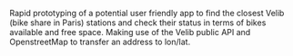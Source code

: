Rapid prototyping of a potential user friendly app to find the closest Velib (bike share in Paris) stations and check their status in terms of bikes available and free space.
Making use of the Velib public API and OpenstreetMap to transfer an address to lon/lat.

